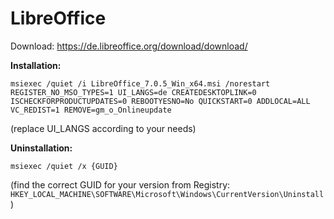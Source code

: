 # LibreOffice
Download: https://de.libreoffice.org/download/download/

**Installation:**
```
msiexec /quiet /i LibreOffice_7.0.5_Win_x64.msi /norestart REGISTER_NO_MSO_TYPES=1 UI_LANGS=de CREATEDESKTOPLINK=0 ISCHECKFORPRODUCTUPDATES=0 REBOOTYESNO=No QUICKSTART=0 ADDLOCAL=ALL VC_REDIST=1 REMOVE=gm_o_Onlineupdate
```
(replace UI_LANGS according to your needs)

**Uninstallation:**
```
msiexec /quiet /x {GUID}
```
(find the correct GUID for your version from Registry: `HKEY_LOCAL_MACHINE\SOFTWARE\Microsoft\Windows\CurrentVersion\Uninstall`)
